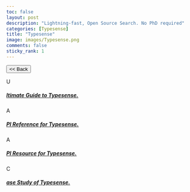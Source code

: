 ```yaml
---
toc: false
layout: post
description: "Lightning-fast, Open Source Search. No PhD required"
categories: [Typesense]
title: "Typesense"
image: images/Typesense.png
comments: false
sticky_rank: 1
---
```


<button class="back-button" onclick="window.history.back()"><< Back</button>

<div class="bg-light py-5 layoutbox-design">
   <div class="container">
      <!-- Row  -->
      <div class="row">
         <!-- Column -->
         <div class="col-6 wrap-layoutbox-box">
            <div class="card card-shadow border-0">
               <div class="card-body d-flex">
                  <div class="mb-2 text-success-gradiant icon-size">U</div>
                  <!-- <div class=""> -->
                     <h5 class="font-weight-medium"><a href="https://aviyeldevrel.github.io/Aviyel-Blogs-Review/ultimate-guide/" class="linking">ltimate Guide to Typesense.</a></h5>
                  <!-- </div> -->
               </div>
            </div>
         </div>
         <!--  -->
         <!-- Column -->
         <div class="col-6 wrap-layoutbox-box">
            <div class="card card-shadow border-0 mb-4">
               <div class="card-body d-flex">
                  <div class="mb-2 text-success-gradiant icon-size">A</div>
                  <div class="">
                     <h5 class="font-weight-medium"><a href="https://aviyeldevrel.github.io/Aviyel-Blogs-Review/api-refrence-typesense/" class="linking">PI Reference for Typesense.</a></h5>
                  </div>
               </div>
            </div>
         </div>
         <!--  -->
         <!-- Column -->
         <div class="col-6 wrap-layoutbox-box">
            <div class="card card-shadow border-0 mb-4">
               <div class="card-body d-flex">
                  <div class="mb-2 text-success-gradiant icon-size">A</div>
                  <div class="">
                     <h5 class="font-weight-medium"><a href="https://aviyeldevrel.github.io/Aviyel-Blogs-Review/api-resources-typesense/" class="linking">PI Resource for Typesense.</a></h5>
                  </div>
               </div>
            </div>
         </div>
         <!--  -->
         <!-- Column -->
         <div class="col-6 wrap-layoutbox-box">
            <div class="card card-shadow border-0 mb-4">
               <div class="card-body d-flex">
                  <div class="mb-2 text-success-gradiant icon-size">C</div>
                  <div class="">
                     <h5 class="font-weight-medium"><a href="https://aviyeldevrel.github.io/Aviyel-Blogs-Review/case-study-of-typesense/" class="linking">ase Study of Typesense.</a></h5>
                  </div>
               </div>
            </div>
         </div>
         <!--  -->
      </div>
   </div>
</div>
